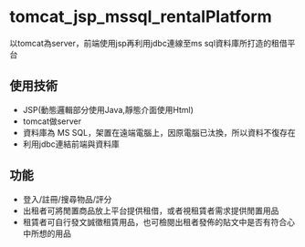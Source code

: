 # tomcat_jsp_mssql_rentalPlatform
以tomcat為server，前端使用jsp再利用jdbc連線至ms sql資料庫所打造的租借平台

## 使用技術
* JSP(動態邏輯部分使用Java,靜態介面使用Html)
* tomcat做server
* 資料庫為 MS SQL，架置在遠端電腦上，因原電腦已汰換，所以資料不復存在
* 利用jdbc連結前端與資料庫

## 功能
* 登入/註冊/搜尋物品/評分
* 出租者可將閒置商品放上平台提供租借，或者視租賃者需求提供閒置用品
* 租賃者可自行發文誠徵租賃用品，也可檢閱出租者發佈的貼文中是否有符合心中所想的用品
